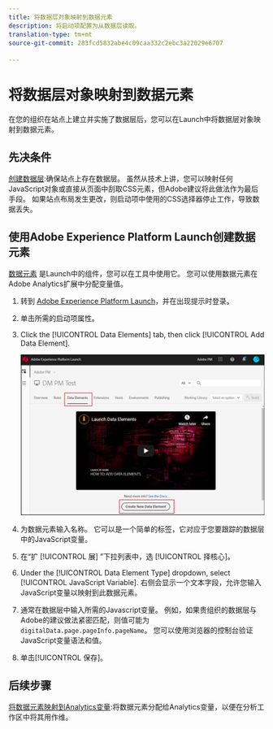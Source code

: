```yaml
---
title: 将数据层对象映射到数据元素
description: 将启动项配置为从数据层读取。
translation-type: tm+mt
source-git-commit: 283fcd5832abe4c09caa332c2ebc3a22029e6707

---
```



# 将数据层对象映射到数据元素

在您的组织在站点上建立并实施了数据层后，您可以在Launch中将数据层对象映射到数据元素。

## 先决条件

[创建数据层](../prepare/data-layer.md):确保站点上存在数据层。 虽然从技术上讲，您可以映射任何JavaScript对象或直接从页面中刮取CSS元素，但Adobe建议将此做法作为最后手段。 如果站点布局发生更改，则启动项中使用的CSS选择器停止工作，导致数据丢失。

## 使用Adobe Experience Platform Launch创建数据元素

[数据元素](https://docs.adobe.com/content/help/zh-Hans/launch/using/reference/manage-resources/data-elements.html#create-a-data-element) 是Launch中的组件，您可以在工具中使用它。 您可以使用数据元素在Adobe Analytics扩展中分配变量值。

1. 转到 [Adobe Experience Platform Launch](https://launch.adobe.com)，并在出现提示时登录。
1. 单击所需的启动项属性。
1. Click the [!UICONTROL Data Elements] tab, then click [!UICONTROL Add Data Element].

   ![创建数据元素](assets/createelement.png)

1. 为数据元素输入名称。 它可以是一个简单的标签，它对应于您要跟踪的数据层中的JavaScript变量。
1. 在“扩 [!UICONTROL 展] ”下拉列表中，选 [!UICONTROL 择核心]。
1. Under the [!UICONTROL Data Element Type] dropdown, select [!UICONTROL JavaScript Variable]. 右侧会显示一个文本字段，允许您输入JavaScript变量以映射到此数据元素。
1. 通常在数据层中输入所需的Javascript变量。 例如，如果贵组织的数据层与Adobe的建议做法紧密匹配，则值可能为 `digitalData.page.pageInfo.pageName`。 您可以使用浏览器的控制台验证JavaScript变量语法和值。
1. 单击[!UICONTROL 保存]。

## 后续步骤

[将数据元素映射到Analytics变量](elements-to-variable.md):将数据元素分配给Analytics变量，以便在分析工作区中将其用作维。
